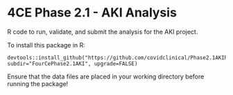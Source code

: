 # 4CE Phase 2.1 - AKI Analysis
R code to run, validate, and submit the analysis for the AKI project.

To install this package in R:

```
devtools::install_github("https://github.com/covidclinical/Phase2.1AKIRPackage", subdir="FourCePhase2.1AKI", upgrade=FALSE)
```

Ensure that the data files are placed in your working directory before running the package!

